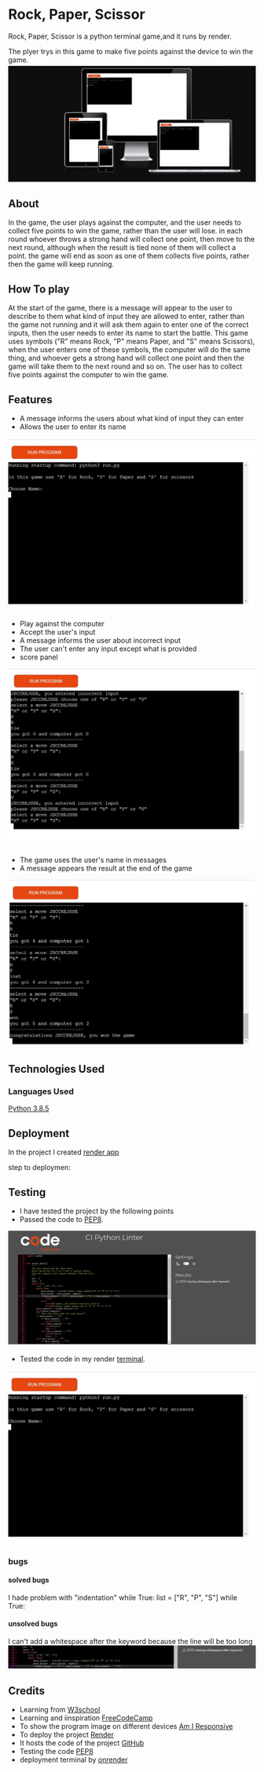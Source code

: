 # Rock, Paper, Scissor
Rock, Paper, Scissor is a python terminal game,and it runs by render.

The plyer trys in this game to make five points against the device to win the game.
<img src="images/capture1.jpg">

## About
In the game, the user plays against the computer, and the user needs to collect five points to win the game, rather than the user will lose. in each round whoever throws a strong hand will collect one point, then move to the next round, although when the result is tied none of them will collect a point.
the game will end as soon as one of them collects five points, rather then the game will keep running.

## How To play
At the start of the game, there is a message will appear to the user to describe to them what kind of input they are allowed to enter, rather than the game not running and it will ask them again to enter one of the correct inputs, then the user needs to enter its name to start the battle.
This game uses symbols ("R" means Rock, "P" means Paper, and "S" means Scissors),
when the user enters one of these symbols, the computer will do the same thing, and whoever gets a strong hand will collect one point and then the game will take them to the next round and so on.
The user has to collect five points against the computer to win the game.
## Features 
- A message informs the users about what kind of input they can enter
- Allows the user to enter its name
<img src="images/feature1.jpg">

- Play against the computer
- Accept the user's input 
- A message informs the user about incorrect input
- The user can't enter any input except what is provided
- score panel
<img src="images/feature2.jpg">

- The game uses the user's name in messages
- A message appears the result at the end of the game
<img src="images/feature3.jpg">

## Technologies Used
### Languages Used
[Python 3.8.5 ](https://www.python.org/downloads/release/python-385/)

## Deployment
In the project I created [render app](https://render.com/)

step to deploymen:


## Testing
- I have tested the project by the following points
- Passed the code to [PEP8](https://pep8ci.herokuapp.com/#).
<img src="images/capture2.jpg">

- Tested the code in my render [terminal](https://mypython.onrender.com/).
<img src="images/feature1.jpg">

### bugs

#### solved bugs
I hade problem with "indentation"
     while True:
       list = ["R", "P", "S"]
        while True: 
#### unsolved bugs
I can't add a whitespace after the keyword because the line will be too long
<img src="images/c.jpg">

## Credits
- Learning from [W3school](https://www.w3schools.com/js/default.asp)
- Learning and iinspiration [FreeCodeCamp](https://www.freecodecamp.org/)
- To show the program image on different devices [Am I Responsive](https://ui.dev/amiresponsive)
- To deploy the project [Render](https://render.com/) 
- It hosts the code of the project [GitHub](https://github.com/)
- Testing the code [PEP8](https://pep8ci.herokuapp.com/#)
- deployment terminal by [onrender](https://mypython.onrender.com/)



